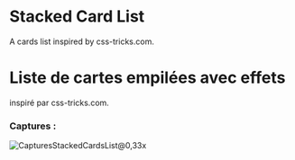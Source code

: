 # Stacked Card List

A cards list inspired by css-tricks.com.

# Liste de cartes empilées avec effets 

inspiré par css-tricks.com. 

### Captures : 

![CapturesStackedCardsList@0,33x](https://user-images.githubusercontent.com/52313745/93364562-fcc00d80-f848-11ea-9cb4-3bea620cbb36.png)
